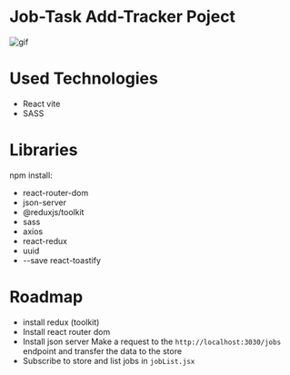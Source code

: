 # Job-Task Add-Tracker Poject



![gif](task.gif)



# Used Technologies
- React vite
- SASS


# Libraries
npm install:
- react-router-dom
- json-server
- @reduxjs/toolkit
- sass
- axios 
- react-redux
- uuid
- --save react-toastify



# Roadmap

- install redux (toolkit)
- Install react router dom
- Install json server Make a request to the `http://localhost:3030/jobs` endpoint and transfer the data to the store
- Subscribe to store and list jobs in `jobList.jsx`